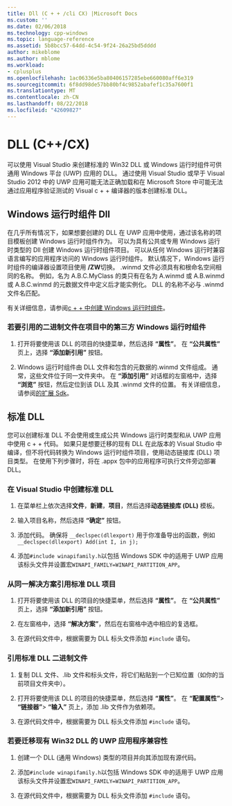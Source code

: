 ```yaml
---
title: Dll (C + + /cli CX) |Microsoft Docs
ms.custom: ''
ms.date: 02/06/2018
ms.technology: cpp-windows
ms.topic: language-reference
ms.assetid: 5b8bcc57-64dd-4c54-9f24-26a25bd5dddd
author: mikeblome
ms.author: mblome
ms.workload:
- cplusplus
ms.openlocfilehash: 1ac06336e5ba80406157285ebe660080aff6e319
ms.sourcegitcommit: 6f8dd98de57bb80bf4c9852abafef1c35a7600f1
ms.translationtype: MT
ms.contentlocale: zh-CN
ms.lasthandoff: 08/22/2018
ms.locfileid: "42609827"
---
```

# <a name="dlls-ccx"></a>DLL (C++/CX)

可以使用 Visual Studio 来创建标准的 Win32 DLL 或 Windows 运行时组件可供通用 Windows 平台 (UWP) 应用的 DLL。 通过使用 Visual Studio 或早于 Visual Studio 2012 中的 UWP 应用可能无法正确加载和在 Microsoft Store 中可能无法通过应用程序验证测试的 Visual c + + 编译器的版本创建标准 DLL。

## <a name="windows-runtime-component-dlls"></a>Windows 运行时组件 Dll

在几乎所有情况下，如果想要创建的 DLL 在 UWP 应用中使用，通过该名称的项目模板创建 Windows 运行时组件作为。 可以为具有公共或专用 Windows 运行时类型的 Dll 创建 Windows 运行时组件项目。 可以从任何 Windows 运行时兼容语言编写的应用程序访问的 Windows 运行时组件。 默认情况下，Windows 运行时组件的编译器设置项目使用 **/ZW**切换。 .winmd 文件必须具有和根命名空间相同的名称。 例如，名为 A.B.C.MyClass 的类只有在名为 A.winmd 或 A.B.winmd 或 A.B.C.winmd 的元数据文件中定义后才能实例化。 DLL 的名称不必与 .winmd 文件名匹配。

有关详细信息，请参阅[c + + 中创建 Windows 运行时组件](/windows/uwp/winrt-components/creating-windows-runtime-components-in-cpp)。

### <a name="to-reference-a-third-party-windows-runtime-component-binary-in-your-project"></a>若要引用的二进制文件在项目中的第三方 Windows 运行时组件

1. 打开将要使用该 DLL 的项目的快捷菜单，然后选择 **“属性”**。 在 **“公共属性”** 页上，选择 **“添加新引用”** 按钮。

1. Windows 运行时组件由 DLL 文件和包含的元数据的.winmd 文件组成。 通常，这些文件位于同一文件夹中。 在 **“添加引用”** 对话框的左窗格中，选择 **“浏览”** 按钮，然后定位到该 DLL 及其 .winmd 文件的位置。 有关详细信息，请参阅[的扩展 Sdk](/visualstudio/extensibility/creating-a-software-development-kit#ExtensionSDKs)。

## <a name="standard-dlls"></a>标准 DLL

您可以创建标准 DLL 不会使用或生成公共 Windows 运行时类型和从 UWP 应用中使用 c + + 代码。 如果只是想要迁移的现有 DLL 在此版本的 Visual Studio 中编译，但不将代码转换为 Windows 运行时组件项目，使用动态链接库 (DLL) 项目类型。 在使用下列步骤时，将在 .appx 包中的应用程序可执行文件旁边部署 DLL。

### <a name="to-create-a-standard-dll-in-visual-studio"></a>在 Visual Studio 中创建标准 DLL

1. 在菜单栏上依次选择**文件**，**新建**，**项目**，然后选择**动态链接库 (DLL)** 模板。

1. 输入项目名称，然后选择 **“确定”** 按钮。

1. 添加代码。 确保将 `__declspec(dllexport)` 用于你准备导出的函数，例如 `__declspec(dllexport) Add(int I, in j);`

1. 添加`#include winapifamily.h`以包括 Windows SDK 中的适用于 UWP 应用该标头文件并设置宏`WINAPI_FAMILY=WINAPI_PARTITION_APP`。

### <a name="to-reference-a-standard-dll-project-from-the-same-solution"></a>从同一解决方案引用标准 DLL 项目

1. 打开将要使用该 DLL 的项目的快捷菜单，然后选择 **“属性”**。 在 **“公共属性”** 页上，选择 **“添加新引用”** 按钮。

1. 在左窗格中，选择 **“解决方案”**，然后在右窗格中选中相应的复选框。

1. 在源代码文件中，根据需要为 DLL 标头文件添加 `#include` 语句。

### <a name="to-reference-a-standard-dll-binary"></a>引用标准 DLL 二进制文件

1. 复制 DLL 文件、.lib 文件和标头文件，将它们粘贴到一个已知位置（如你的当前项目文件夹中）。

1. 打开将要使用该 DLL 的项目的快捷菜单，然后选择 **“属性”**。 在 **“配置属性”**&gt; **“链接器”**&gt; **“输入”** 页上，添加 .lib 文件作为依赖项。

1. 在源代码文件中，根据需要为 DLL 标头文件添加 `#include` 语句。

### <a name="to-migrate-an-existing-win32-dll-for-uwp-app-compatibility"></a>若要迁移现有 Win32 DLL 的 UWP 应用程序兼容性

1. 创建一个 DLL (通用 Windows) 类型的项目并向其添加现有源代码。

1. 添加`#include winapifamily.h`以包括 Windows SDK 中的适用于 UWP 应用该标头文件并设置宏`WINAPI_FAMILY=WINAPI_PARTITION_APP`。

1. 在源代码文件中，根据需要为 DLL 标头文件添加 `#include` 语句。

